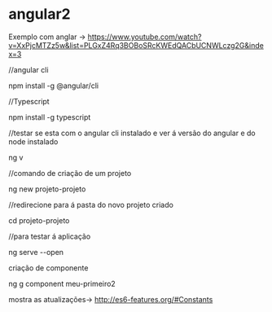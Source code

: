 # angular2


Exemplo com anglar ->
https://www.youtube.com/watch?v=XxPjcMTZz5w&list=PLGxZ4Rq3BOBoSRcKWEdQACbUCNWLczg2G&index=3


//angular cli

npm install -g @angular/cli

//Typescript

npm install -g typescript

//testar se esta com o angular cli instalado e ver á versão do angular e do node instalado

ng v

//comando de criação de um projeto

ng new projeto-projeto

//redirecione para á pasta do novo projeto criado

cd projeto-projeto

//para testar á aplicação

ng serve --open

criação de componente

ng g component meu-primeiro2

mostra as atualizações->
http://es6-features.org/#Constants





